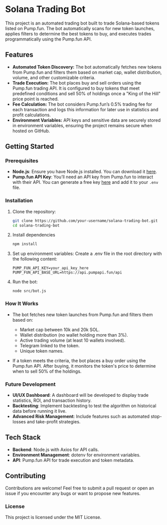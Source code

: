 # Solana Trading Bot

This project is an automated trading bot built to trade Solana-based tokens listed on Pump.fun. The bot automatically scans for new token launches, applies filters to determine the best tokens to buy, and executes trades programmatically using the Pump.fun API.

## Features
- **Automated Token Discovery:** The bot automatically fetches new tokens from Pump.fun and filters them based on market cap, wallet distribution, volume, and other customizable criteria.
- **Trade Execution:** The bot places buy and sell orders using the Pump.fun trading API. It is configured to buy tokens that meet predefined conditions and sell 50% of holdings once a "King of the Hill" price point is reached.
- **Fee Calculation:** The bot considers Pump.fun’s 0.5% trading fee for each transaction and logs this information for later use in statistics and profit calculations.
- **Environment Variables:** API keys and sensitive data are securely stored in environment variables, ensuring the project remains secure when hosted on GitHub.

## Getting Started

### Prerequisites
- **Node.js**: Ensure you have Node.js installed. You can download it [here](https://nodejs.org/).
- **Pump.fun API Key**: You’ll need an API key from Pump.fun to interact with their API. You can generate a free key [here](https://docs.api-pump.fun/general/getting-started) and add it to your `.env` file.

### Installation
1. Clone the repository:
    ```bash
    git clone https://github.com/your-username/solana-trading-bot.git
    cd solana-trading-bot
    ```
2. Install dependencies
    ```bash
    npm install
    ```
3. Set up environment variables: Create a .env file in the root directory with the following content:
    ```
    PUMP_FUN_API_KEY=your_api_key_here
    PUMP_FUN_API_BASE_URL=https://api.pumpapi.fun/api
    ```
4. Run the bot:
    ```
    node src/bot.js
    ```
    
### How It Works
- The bot fetches new token launches from Pump.fun and filters them based on:
  - Market cap between 10k and 20k SOL.
  - Wallet distribution (no wallet holding more than 3%).
  - Active trading volume (at least 10 wallets involved).
  - Telegram linked to the token.
  - Unique token names.
  
- If a token meets the criteria, the bot places a buy order using the Pump.fun API. After buying, it monitors the token's price to determine when to sell 50% of the holdings.

### Future Development
- **UI/UX Dashboard**: A dashboard will be developed to display trade statistics, ROI, and transaction history.
- **Backtesting**: Implement backtesting to test the algorithm on historical data before running it live.
- **Advanced Risk Management**: Include features such as automated stop-losses and take-profit strategies.

## Tech Stack
- **Backend**: Node.js with Axios for API calls.
- **Environment Management**: dotenv for environment variables.
- **API**: Pump.fun API for trade execution and token metadata.

## Contributing
Contributions are welcome! Feel free to submit a pull request or open an issue if you encounter any bugs or want to propose new features.

### License
This project is licensed under the MIT License.
